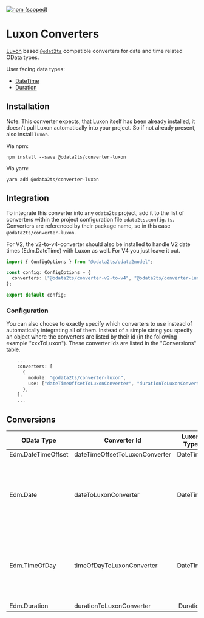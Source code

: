 [![npm (scoped)](https://img.shields.io/npm/v/@odata2ts/converter-luxon?style=for-the-badge)](https://www.npmjs.com/package/@odata2ts/converter-luxon)

# Luxon Converters

[Luxon](https://moment.github.io/luxon) based [`@odat2ts`](https://github.com/odata2ts/odata2ts) compatible converters for date and time related OData types.

User facing data types:
* [DateTime](https://moment.github.io/luxon/api-docs/index.html#datetime)
* [Duration](https://moment.github.io/luxon/api-docs/index.html#duration)

## Installation
Note: This converter expects, that Luxon itself has been already installed, 
it doesn't pull Luxon automatically into your project. So if not already present, also install `luxon`.

Via npm:
```
npm install --save @odata2ts/converter-luxon
```
Via yarn:
```
yarn add @odata2ts/converter-luxon
```

## Integration
To integrate this converter into any `odata2ts` project, add it to the list of converters within the project configuration file `odata2ts.config.ts`.
Converters are referenced by their package name, so in this case `@odata2ts/converter-luxon`.

For V2, the v2-to-v4-converter should also be installed to handle V2 date times (Edm.DateTime) with Luxon as well.
For V4 you just leave it out.
```typescript
import { ConfigOptions } from "@odata2ts/odata2model";

const config: ConfigOptions = {
  converters: ["@odata2ts/converter-v2-to-v4", "@odata2ts/converter-luxon"],
};

export default config;
```

### Configuration
You can also choose to exactly specify which converters to use instead of automatically integrating all of them.
Instead of a simple string you specify an object where the converters are listed by their id (in the following example "xxxToLuxon").
These converter ids are listed in the "Conversions" table.

```typescript
    ...
    converters: [
      {
        module: "@odata2ts/converter-luxon",
        use: ["dateTimeOffsetToLuxonConverter", "durationToLuxonConverter"],
      },
    ],
    ...
```

## Conversions

| OData Type         | Converter Id                   | Luxon Type | Description                                                                      |
|--------------------|--------------------------------|:----------:|----------------------------------------------------------------------------------| 
| Edm.DateTimeOffset | dateTimeOffsetToLuxonConverter |  DateTime  |                                                                                  |
| Edm.Date           | dateToLuxonConverter           |  DateTime  | Luxon's DateTime will still have the time part, which should be ignored by user  |
| Edm.TimeOfDay      | timeOfDayToLuxonConverter      |  DateTime  | Luxon's DateTime will still have the date part, which should be ignored by user  |
| Edm.Duration       | durationToLuxonConverter       |  Duration  |                                                                                  |
